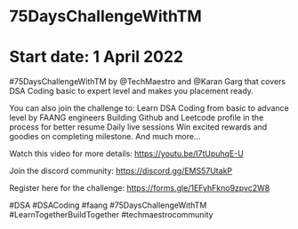 # 75DaysChallengeWithTM

# Start date: 1 April 2022

#75DaysChallengeWithTM by @TechMaestro and @Karan Garg that covers DSA Coding basic to expert level and makes you placement ready.

You can also join the challenge to: Learn DSA Coding from basic to advance level by FAANG engineers Building Github and Leetcode profile in the process for better resume Daily live sessions Win excited rewards and goodies on completing milestone. And much more…

Watch this video for more details: https://youtu.be/I7tUpuhqE-U

Join the discord community: https://discord.gg/EMS57UtakP

Register here for the challenge: https://forms.gle/1EFyhFkno9zpvc2W8

#DSA #DSACoding #faang #75DaysChallengeWithTM #LearnTogetherBuildTogether #techmaestrocommunity
